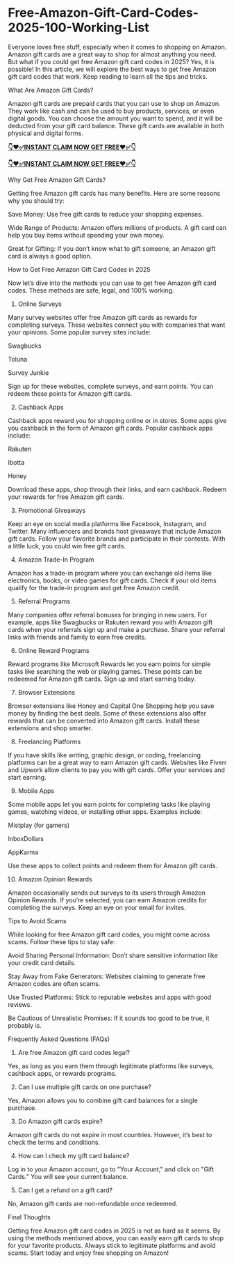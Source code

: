 # Free-Amazon-Gift-Card-Codes-2025-100-Working-List
Everyone loves free stuff, especially when it comes to shopping on Amazon. Amazon gift cards are a great way to shop for almost anything you need. But what if you could get free Amazon gift card codes in 2025? Yes, it is possible! In this article, we will explore the best ways to get free Amazon gift card codes that work. Keep reading to learn all the tips and tricks.

What Are Amazon Gift Cards?

Amazon gift cards are prepaid cards that you can use to shop on Amazon. They work like cash and can be used to buy products, services, or even digital goods. You can choose the amount you want to spend, and it will be deducted from your gift card balance. These gift cards are available in both physical and digital forms.

**[👇❤️✅INSTANT CLAIM NOW GET FREE❤️✅👇](https://tinyurl.com/Amazoncared3333)**

**[👇❤️✅INSTANT CLAIM NOW GET FREE❤️✅👇](https://tinyurl.com/Amazoncared3333)**


Why Get Free Amazon Gift Cards?

Getting free Amazon gift cards has many benefits. Here are some reasons why you should try:

Save Money: Use free gift cards to reduce your shopping expenses.

Wide Range of Products: Amazon offers millions of products. A gift card can help you buy items without spending your own money.

Great for Gifting: If you don’t know what to gift someone, an Amazon gift card is always a good option.

How to Get Free Amazon Gift Card Codes in 2025

Now let’s dive into the methods you can use to get free Amazon gift card codes. These methods are safe, legal, and 100% working.

1. Online Surveys

Many survey websites offer free Amazon gift cards as rewards for completing surveys. These websites connect you with companies that want your opinions. Some popular survey sites include:

Swagbucks

Toluna

Survey Junkie

Sign up for these websites, complete surveys, and earn points. You can redeem these points for Amazon gift cards.

2. Cashback Apps

Cashback apps reward you for shopping online or in stores. Some apps give you cashback in the form of Amazon gift cards. Popular cashback apps include:

Rakuten

Ibotta

Honey

Download these apps, shop through their links, and earn cashback. Redeem your rewards for free Amazon gift cards.

3. Promotional Giveaways

Keep an eye on social media platforms like Facebook, Instagram, and Twitter. Many influencers and brands host giveaways that include Amazon gift cards. Follow your favorite brands and participate in their contests. With a little luck, you could win free gift cards.

4. Amazon Trade-In Program

Amazon has a trade-in program where you can exchange old items like electronics, books, or video games for gift cards. Check if your old items qualify for the trade-in program and get free Amazon credit.

5. Referral Programs

Many companies offer referral bonuses for bringing in new users. For example, apps like Swagbucks or Rakuten reward you with Amazon gift cards when your referrals sign up and make a purchase. Share your referral links with friends and family to earn free credits.

6. Online Reward Programs

Reward programs like Microsoft Rewards let you earn points for simple tasks like searching the web or playing games. These points can be redeemed for Amazon gift cards. Sign up and start earning today.

7. Browser Extensions

Browser extensions like Honey and Capital One Shopping help you save money by finding the best deals. Some of these extensions also offer rewards that can be converted into Amazon gift cards. Install these extensions and shop smarter.

8. Freelancing Platforms

If you have skills like writing, graphic design, or coding, freelancing platforms can be a great way to earn Amazon gift cards. Websites like Fiverr and Upwork allow clients to pay you with gift cards. Offer your services and start earning.

9. Mobile Apps

Some mobile apps let you earn points for completing tasks like playing games, watching videos, or installing other apps. Examples include:

Mistplay (for gamers)

InboxDollars

AppKarma

Use these apps to collect points and redeem them for Amazon gift cards.

10. Amazon Opinion Rewards

Amazon occasionally sends out surveys to its users through Amazon Opinion Rewards. If you’re selected, you can earn Amazon credits for completing the surveys. Keep an eye on your email for invites.

Tips to Avoid Scams

While looking for free Amazon gift card codes, you might come across scams. Follow these tips to stay safe:

Avoid Sharing Personal Information: Don’t share sensitive information like your credit card details.

Stay Away from Fake Generators: Websites claiming to generate free Amazon codes are often scams.

Use Trusted Platforms: Stick to reputable websites and apps with good reviews.

Be Cautious of Unrealistic Promises: If it sounds too good to be true, it probably is.

Frequently Asked Questions (FAQs)

1. Are free Amazon gift card codes legal?

Yes, as long as you earn them through legitimate platforms like surveys, cashback apps, or rewards programs.

2. Can I use multiple gift cards on one purchase?

Yes, Amazon allows you to combine gift card balances for a single purchase.

3. Do Amazon gift cards expire?

Amazon gift cards do not expire in most countries. However, it’s best to check the terms and conditions.

4. How can I check my gift card balance?

Log in to your Amazon account, go to "Your Account," and click on "Gift Cards." You will see your current balance.

5. Can I get a refund on a gift card?

No, Amazon gift cards are non-refundable once redeemed.

Final Thoughts

Getting free Amazon gift card codes in 2025 is not as hard as it seems. By using the methods mentioned above, you can easily earn gift cards to shop for your favorite products. Always stick to legitimate platforms and avoid scams. Start today and enjoy free shopping on Amazon!
